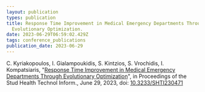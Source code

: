 ```yaml
---
layout: publication
types: publication
title: Response Time Improvement in Medical Emergency Departments Through
  Evolutionary Optimization.
date: 2023-06-29T06:59:02.429Z
tags: conference_publications
publication_date: 2023-06-29
---
```

<!--StartFragment-->

C. Kyriakopoulos, I. Gialampoukidis, S. Kintzios, S. Vrochidis, I. Kompatsiaris, "[Response Time Improvement in Medical Emergency Departments Through Evolutionary Optimization](https://doi.org/10.3233/shti230471)", in Proceedings of the Stud Health Technol Inform., June 29, 2023, doi: [10.3233/SHTI230471](https://pubmed.ncbi.nlm.nih.gov/37387005/)

<!--EndFragment-->